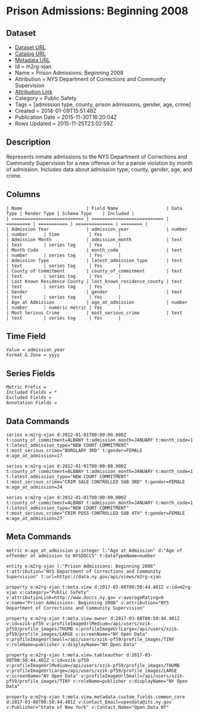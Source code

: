 # Prison Admissions: Beginning 2008

## Dataset

* [Dataset URL](https://data.ny.gov/api/views/m2rg-xjan/rows.json?max_rows=100)
* [Catalog URL](https://catalog.data.gov/dataset/prison-admissions-beginning-2008)
* [Metadata URL](https://data.ny.gov/api/views/m2rg-xjan)
* Id = m2rg-xjan
* Name = Prison Admissions: Beginning 2008
* Attribution = NYS Department of Corrections and Community Supervision
* [Attribution Link](http://www.doccs.ny.gov)
* Category = Public Safety
* Tags = [admission type, county, prison admissions, gender, age, crime]
* Created = 2014-01-09T15:51:48Z
* Publication Date = 2015-11-30T16:20:04Z
* Rows Updated = 2015-11-25T23:02:59Z

## Description

Represents inmate admissions to the NYS Department of Corrections and Community Supervision for a new offense or for a parole violation by month of admission.  Includes data about admission type, county, gender, age, and crime.

## Columns

```ls
| Name                        | Field Name                  | Data Type | Render Type | Schema Type    | Included | 
| =========================== | =========================== | ========= | =========== | ============== | ======== | 
| Admission Year              | admission_year              | number    | number      | time           | Yes      | 
| Admission Month             | admission_month             | text      | text        | series tag     | Yes      | 
| Month Code                  | month_code                  | text      | number      | series tag     | Yes      | 
| Admission Type              | latest_admission_type       | text      | text        | series tag     | Yes      | 
| County of Commitment        | county_of_commitment        | text      | text        | series tag     | Yes      | 
| Last Known Residence County | last_known_residence_county | text      | text        | series tag     | Yes      | 
| Gender                      | gender                      | text      | text        | series tag     | Yes      | 
| Age at Admission            | age_at_admission            | number    | number      | numeric metric | Yes      | 
| Most Serious Crime          | most_serious_crime          | text      | text        | series tag     | Yes      | 
```

## Time Field

```ls
Value = admission_year
Format & Zone = yyyy
```

## Series Fields

```ls
Metric Prefix = 
Included Fields = *
Excluded Fields = 
Annotation Fields = 
```

## Data Commands

```ls
series e:m2rg-xjan d:2012-01-01T00:00:00.000Z t:county_of_commitment=ALBANY t:admission_month=JANUARY t:month_code=1 t:latest_admission_type="NEW COURT COMMITMENT" t:most_serious_crime="BURGLARY 3RD" t:gender=FEMALE m:age_at_admission=17

series e:m2rg-xjan d:2012-01-01T00:00:00.000Z t:county_of_commitment=ALBANY t:admission_month=JANUARY t:month_code=1 t:latest_admission_type="NEW COURT COMMITMENT" t:most_serious_crime="CRIM SALE CONTROLLED SUB 3RD" t:gender=FEMALE m:age_at_admission=24

series e:m2rg-xjan d:2012-01-01T00:00:00.000Z t:county_of_commitment=ALBANY t:admission_month=JANUARY t:month_code=1 t:latest_admission_type="NEW COURT COMMITMENT" t:most_serious_crime="CRIM POSS CONTROLLED SUB 4TH" t:gender=FEMALE m:age_at_admission=27
```

## Meta Commands

```ls
metric m:age_at_admission p:integer l:"Age at Admission" d:"Age of offender at admission to NYSDOCCS" t:dataTypeName=number

entity e:m2rg-xjan l:"Prison Admissions: Beginning 2008" t:attribution="NYS Department of Corrections and Community Supervision" t:url=https://data.ny.gov/api/views/m2rg-xjan

property e:m2rg-xjan t:meta.view d:2017-03-08T00:50:44.401Z v:id=m2rg-xjan v:category="Public Safety" v:attributionLink=http://www.doccs.ny.gov v:averageRating=0 v:name="Prison Admissions: Beginning 2008" v:attribution="NYS Department of Corrections and Community Supervision"

property e:m2rg-xjan t:meta.view.owner d:2017-03-08T00:50:44.401Z v:id=xzik-pf59 v:profileImageUrlMedium=/api/users/xzik-pf59/profile_images/THUMB v:profileImageUrlLarge=/api/users/xzik-pf59/profile_images/LARGE v:screenName="NY Open Data" v:profileImageUrlSmall=/api/users/xzik-pf59/profile_images/TINY v:roleName=publisher v:displayName="NY Open Data"

property e:m2rg-xjan t:meta.view.tableauthor d:2017-03-08T00:50:44.401Z v:id=xzik-pf59 v:profileImageUrlMedium=/api/users/xzik-pf59/profile_images/THUMB v:profileImageUrlLarge=/api/users/xzik-pf59/profile_images/LARGE v:screenName="NY Open Data" v:profileImageUrlSmall=/api/users/xzik-pf59/profile_images/TINY v:roleName=publisher v:displayName="NY Open Data"

property e:m2rg-xjan t:meta.view.metadata.custom_fields.common_core d:2017-03-08T00:50:44.401Z v:Contact_Email=opendata@its.ny.gov v:Publisher="State of New York" v:Contact_Name="Open Data NY"
```